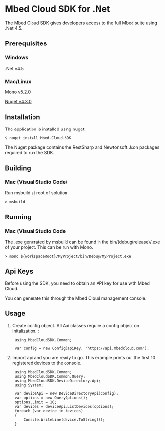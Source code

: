 # Mbed Cloud SDK for .Net

The Mbed Cloud SDK gives developers access to the full Mbed suite using .Net 4.5.

## Prerequisites

### Windows

.Net v4.5

### Mac/Linux

[Mono v5.2.0](http://www.mono-project.com/download/)

[Nuget v4.3.0](https://docs.microsoft.com/en-us/nuget/tools/nuget-exe-cli-reference)

## Installation

The application is installed using nuget:

    $ nuget install Mbed.Cloud.SDK
    
The Nuget package contains the RestSharp and Newtonsoft.Json packages required to run the SDK.

## Building

### Mac (Visual Studio Code)

Run msbuild at root of solution

    > msbuild

## Running

### Mac (Visual Studio Code

The .exe generated by msbuild can be found in the bin/(debug/release)/<project-name>.exe of your project. This can be run with Mono.

    > mono ${workspaceRoot}/MyProject/bin/Debug/MyProject.exe
    
## Api Keys

Before using the SDK, you need to obtain an API key for use with Mbed Cloud.

You can generate this through the Mbed Cloud management console.

## Usage

1. Create config object. All Api classes require a config object on initalization. :

        using MbedCloudSDK.Common;

        var config = new Config(apiKey, "https://api.mbedcloud.com");

2. Import api and you are ready to go. This example prints out the first 10 registered devices to the console. 

        using MbedCloudSDK.Common;
        using MbedCloudSDK.Common.Query;
        using MbedCloudSDK.DeviceDirectory.Api;
        using System;

        var deviceApi = new DeviceDirectoryApi(config);
        var options = new QueryOptions();
        options.Limit = 10;
        var devices = deviceApi.ListDevices(options);
        foreach (var device in devices)
        {
            Console.WriteLine(device.ToString());
        }
